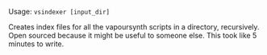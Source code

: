 Usage: `vsindexer [input_dir]`

Creates index files for all the vapoursynth scripts in a directory, recursively. Open sourced because it might be useful to someone else. This took like 5 minutes to write.
